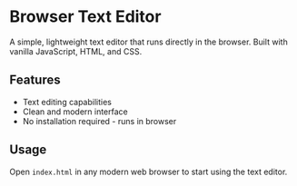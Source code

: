 # Browser Text Editor

A simple, lightweight text editor that runs directly in the browser. Built with vanilla JavaScript, HTML, and CSS.

## Features

- Text editing capabilities
- Clean and modern interface
- No installation required - runs in browser

## Usage

Open `index.html` in any modern web browser to start using the text editor.
